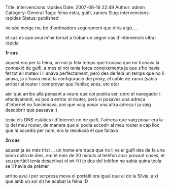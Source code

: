 Title: intervencions ràpides
Date: 2007-08-16 22:49
Author: admin
Category: General
Tags: feina estiu, guifi, xarxes
Slug: intervencions-rapides
Status: published

no sóc metge no, bé d'ordinadors segurament que diria algú ...

el cas es que avui m'he tornat a trobar un segon cas d'intervenció ultra-ràpida

**1r cas**

aquest era per la feina, un noi ja feia temps que trucava que no li anava la connexió de guifi, a més el noi tenia força coneixements ja que s'ho havia fet tot ell mateix i li anava perfectament, però des de feia un temps que no li anava, ja s'havia mirat la configuració del proxy, el cable de xarxa (sabia arribar al router i comprovar que l'enllaç anés, etc etc)

així que arribo allà pensant a veure què coi podria ser, obro el navegador i efectivament, es podia entrar al router, però si posaves una adreça d'Internet no funcionava, així que vaig posar una altra adreça i ja vaig descobrir què passava :)

tenia els DNS estàtics i d'Internet no de guifi, l'adreça que vaig posar era la ip del meu router, de manera que si podia accedir al meu router a cap lloc que hi accedís per nom, era la resolució el que fallava

**2n cas**

aquest ja és més trist ... un home em truca que no li va el guifi des de fa una bona colla de dies, em té més de 20 minuts al telèfon anar provant coses, el seu portàtil tenia desactivat el wi-fi i jo des del telèfon no sabia quina tecla se li havia de prémer

arribo avui i per sorpresa meva el portàtil era igual que el de la Sílvia, així que amb un sol dit he acabat la feina :D
